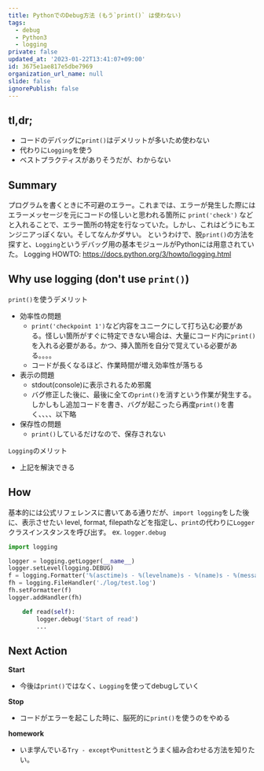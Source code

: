 ```yaml
---
title: PythonでのDebug方法 (もう`print()` は使わない)
tags:
  - debug
  - Python3
  - logging
private: false
updated_at: '2023-01-22T13:41:07+09:00'
id: 3675e1ae817e5dbe7969
organization_url_name: null
slide: false
ignorePublish: false
---
```

tl,dr;
-
* コードのデバッグに`print()`はデメリットが多いため使わない
* 代わりに`Logging`を使う
* ベストプラクティスがありそうだが、わからない

Summary 
-
プログラムを書くときに不可避のエラー。これまでは、エラーが発生した際にはエラーメッセージを元にコードの怪しいと思われる箇所に `print('check')` などと入れることで、エラー箇所の特定を行なっていた。しかし、これはどうにもエンジニアっぽくない。そしてなんかダサい。
というわけで、脱`print()`の方法を探すと、`Logging`というデバッグ用の基本モジュールがPythonには用意されていた。
Logging HOWTO: https://docs.python.org/3/howto/logging.html

Why use logging (don't use `print()`)
-
`print()`を使うデメリット
* 効率性の問題
    * `print('checkpoint 1')`など内容をユニークにして打ち込む必要がある。怪しい箇所がすぐに特定できない場合は、大量にコード内に`print()`を入れる必要がある。かつ、挿入箇所を自分で覚えている必要がある。。。。
    * コードが長くなるほど、作業時間が増え効率性が落ちる
* 表示の問題
    * stdout(console)に表示されるため邪魔  
    * バグ修正した後に、最後に全ての`print()`を消すという作業が発生する。しかしもし追加コードを書き、バグが起こったら再度`print()`を書く、、、、以下略 
* 保存性の問題
    * `print()`しているだけなので、保存されない

`Logging`のメリット
* 上記を解決できる

How
-
基本的には公式リフェレンスに書いてある通りだが、`import logging`をした後に、表示させたい level, format, filepathなどを指定し、`print`の代わりに`Logger`クラスインスタンスを呼び出す。
ex. `logger.debug`
```python
import logging

logger = logging.getLogger(__name__)
logger.setLevel(logging.DEBUG)
f = logging.Formatter('%(asctime)s - %(levelname)s - %(name)s - %(message)s')
fh = logging.FileHandler('./log/test.log')
fh.setFormatter(f)
logger.addHandler(fh) 

    def read(self):
        logger.debug('Start of read')
        ...
```

Next Action
-
**Start**
* 今後は`print()`ではなく、`Logging`を使ってdebugしていく

**Stop**
* コードがエラーを起こした時に、脳死的に`print()`を使うのをやめる

**homework**
* いま学んでいる`Try - except`や`unittest`とうまく組み合わせる方法を知りたい。
